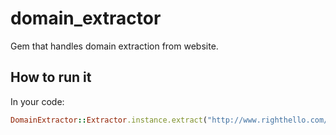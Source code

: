 # domain\_extractor

Gem that handles domain extraction from website.

## How to run it

In your code:

```ruby
DomainExtractor::Extractor.instance.extract("http://www.righthello.com/team") #=> "righthello.com"
```
